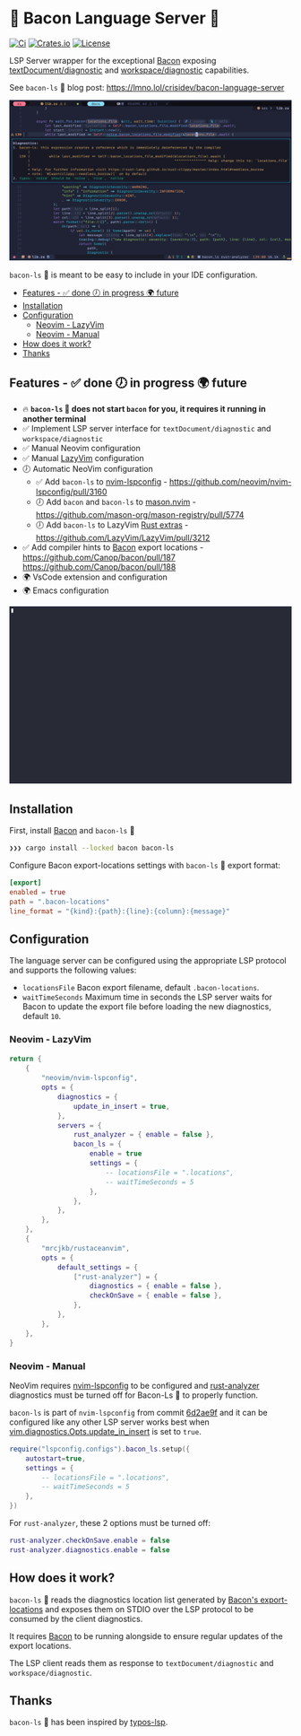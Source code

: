 # 🐽 Bacon Language Server 🐽

[![Ci](https://img.shields.io/github/actions/workflow/status/crisidev/bacon-ls/test.yml?style=for-the-badge)](https://github.com/crisidev/bacon-ls/actions?query=workflow%3Atest)
[![Crates.io](https://img.shields.io/crates/v/bacon-ls?style=for-the-badge)](https://crates.io/crates/bacon-ls)
[![License](https://img.shields.io/badge/license-MIT-blue?style=for-the-badge)](https://github.com/crisidev/bacon-ls/blob/main/LICENSE)

LSP Server wrapper for the exceptional [Bacon](https://dystroy.org/bacon/) exposing [textDocument/diagnostic](https://microsoft.github.io/language-server-protocol/specification#textDocument_diagnostic) and [workspace/diagnostic](https://microsoft.github.io/language-server-protocol/specification#workspace_diagnostic) capabilities.

See `bacon-ls` 🐽 blog post: https://lmno.lol/crisidev/bacon-language-server

![Bacon screenshot](./screenshot.png)

`bacon-ls` 🐽 is meant to be easy to include in your IDE configuration.

<!-- vim-markdown-toc Marked -->

- [Features - ✅ done 🕖 in progress 🌍 future](#features---✅-done-🕖-in-progress-🌍-future)
- [Installation](#installation)
- [Configuration](#configuration)
  - [Neovim - LazyVim](#neovim---lazyvim)
  - [Neovim - Manual](#neovim---manual)
- [How does it work?](#how-does-it-work?)
- [Thanks](#thanks)

<!-- vim-markdown-toc -->

## Features - ✅ done 🕖 in progress 🌍 future

- 🔥 **`bacon-ls` 🐽 does not start `bacon` for you, it requires it running in another terminal**
- ✅ Implement LSP server interface for `textDocument/diagnostic` and `workspace/diagnostic`
- ✅ Manual Neovim configuration
- ✅ Manual [LazyVim](https://www.lazyvim.org) configuration
- 🕖 Automatic NeoVim configuration
  - ✅ Add `bacon-ls` to [nvim-lspconfig](https://github.com/neovim/nvim-lspconfig/) - https://github.com/neovim/nvim-lspconfig/pull/3160
  - 🕖 Add `bacon` and `bacon-ls` to [mason.nvim](https://github.com/williamboman/mason.nvim) - https://github.com/mason-org/mason-registry/pull/5774
  - 🕖 Add `bacon-ls` to LazyVim [Rust extras](https://github.com/LazyVim/LazyVim/blob/main/lua/lazyvim/plugins/extras/lang/rust.lua) - https://github.com/LazyVim/LazyVim/pull/3212
- ✅ Add compiler hints to [Bacon](https://dystroy.org/bacon/) export locations - https://github.com/Canop/bacon/pull/187 https://github.com/Canop/bacon/pull/188
- 🌍 VsCode extension and configuration
- 🌍 Emacs configuration

![Bacon gif](./bacon-ls.gif)

## Installation

First, install [Bacon](https://dystroy.org/bacon/#installation) and `bacon-ls` 🐽

```bash
❯❯❯ cargo install --locked bacon bacon-ls
```

Configure Bacon export-locations settings with `bacon-ls` 🐽 export format:

```toml
[export]
enabled = true
path = ".bacon-locations"
line_format = "{kind}:{path}:{line}:{column}:{message}"
```

## Configuration

The language server can be configured using the appropriate LSP protocol and
supports the following values:

- `locationsFile` Bacon export filename, default `.bacon-locations`.
- `waitTimeSeconds` Maximum time in seconds the LSP server waits for Bacon to
  update the export file before loading the new diagnostics, default `10`.

### Neovim - LazyVim

```lua
return {
    {
        "neovim/nvim-lspconfig",
        opts = {
            diagnostics = {
                update_in_insert = true,
            },
            servers = {
                rust_analyzer = { enable = false },
                bacon_ls = {
                    enable = true
                    settings = {
                        -- locationsFile = ".locations",
                        -- waitTimeSeconds = 5
                    },
                },
            },
        },
    },
    {
        "mrcjkb/rustaceanvim",
        opts = {
            default_settings = {
                ["rust-analyzer"] = {
                    diagnostics = { enable = false },
                    checkOnSave = { enable = false },
                },
            },
        },
    },
}
```

### Neovim - Manual

NeoVim requires [nvim-lspconfig](https://github.com/neovim/nvim-lspconfig/) to be configured
and [rust-analyzer](https://rust-analyzer.github.io/) diagnostics must be turned off for Bacon-Ls 🐽
to properly function.

`bacon-ls` is part of `nvim-lspconfig` from commit
[6d2ae9f](https://github.com/neovim/nvim-lspconfig/commit/6d2ae9fdc3111a6e8fd5db2467aca11737195a30)
and it can be configured like any other LSP server works best when
[vim.diagnostics.Opts.update_in_insert](https://neovim.io/doc/user/diagnostic.html#vim.diagnostic.Opts)
is set to `true`.

```lua
require("lspconfig.configs").bacon_ls.setup({
    autostart=true,
    settings = {
        -- locationsFile = ".locations",
        -- waitTimeSeconds = 5
    },
})
```

For `rust-analyzer`, these 2 options must be turned off:

```lua
rust-analyzer.checkOnSave.enable = false
rust-analyzer.diagnostics.enable = false
```

## How does it work?

`bacon-ls` 🐽 reads the diagnostics location list generated
by [Bacon's export-locations](https://dystroy.org/bacon/config/#export-locations)
and exposes them on STDIO over the LSP protocol to be consumed
by the client diagnostics.

It requires [Bacon](https://dystroy.org/bacon/) to be running alongside
to ensure regular updates of the export locations.

The LSP client reads them as response to `textDocument/diagnostic` and `workspace/diagnostic`.

## Thanks

`bacon-ls` 🐽 has been inspired by [typos-lsp](https://github.com/tekumara/typos-lsp).
